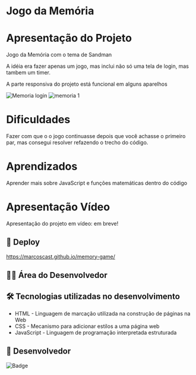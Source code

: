 # Jogo da Memória 

# Apresentação do Projeto

Jogo da Memória com o tema de Sandman

A idéia era fazer apenas um jogo, mas inclui não só uma tela de login, mas tambem um timer. 

A parte responsiva do projeto está funcional em alguns aparelhos

![Memoria login](https://user-images.githubusercontent.com/118136902/204947939-ad53dba7-d67c-474c-bcb1-a7c717368405.png)
![memoria 1](https://user-images.githubusercontent.com/118136902/204947944-4e0b5a07-288c-4019-9f4b-c24102bbe622.png)

# Dificuldades

Fazer com que o o jogo continuasse depois que você achasse o primeiro par, mas consegui resolver refazendo o trecho do código.

# Aprendizados

Aprender mais sobre JavaScript e funções matemáticas dentro do código 

# Apresentação Vídeo

Apresentação do projeto em vídeo: em breve!

## 🚀 Deploy

https://marcoscast.github.io/memory-game/

## 👨‍💻 Área do Desenvolvedor

## 🛠️ Tecnologias utilizadas no desenvolvimento

* HTML - Linguagem de marcação utilizada na construção de páginas na Web
* CSS - Mecanismo para adicionar estilos a uma página web
* JavaScript - Linguagem de programação interpretada estruturada

## 🙋 Desenvolvedor

![Badge](https://img.shields.io/badge/Desenvolvedor-MarcosCast-%237159c1?style=for-the-badge&logo=ghost)
